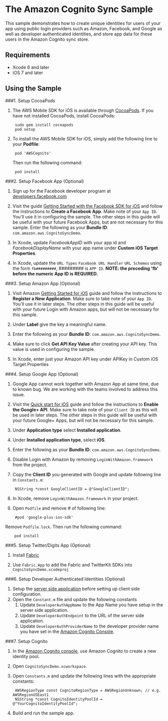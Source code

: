 # The Amazon Cognito Sync Sample

This sample demonstrates how to create unique identities for users of your app using public login providers such as Amazon, Facebook, and Google as well as developer authenticated identities, and store app data for these users in the Amazon Cognito sync store.

## Requirements

* Xcode 6 and later
* iOS 7 and later

## Using the Sample

###1. Setup CocoaPods
1. The AWS Mobile SDK for iOS is available through [CocoaPods](http://cocoapods.org). If you have not installed CocoaPods, install CocoaPods:

		sudo gem install cocoapods
		pod setup

1. To install the AWS Mobile SDK for iOS, simply add the following line to your **Podfile**:

		pod 'AWSCognito'

	Then run the following command:
	
		pod install

###2. Setup Facebook App (Optional)
1. Sign up for the Facebook developer program at [developers.facebook.com](https://developers.facebook.com/)

1. Visit the guide [Getting Started with the Facebook SDK for iOS](https://developers.facebook.com/docs/getting-started/facebook-sdk-for-ios/) and follow the instructions to **Create a Facebook App**. Make note of your `App ID`. You'll use it in configuring the sample. The other steps in this guide will be useful with your future Facebook Apps, but are not necessary for this sample. Enter the following as your **Bundle ID**: `com.amazon.aws.CognitoSyncDemo`.

1. In Xcode, update *FacebookAppID* with your app id and *FacebookDisplayName* with your app name under **Custom iOS Target Properties**.

1. In Xcode, update the `URL Types` `Facebook URL Handler` `URL Schemes` using the form `fb#########`, ######### is `APP ID`.
**NOTE: the preceding 'fb' before the numeric App ID is REQUIRED.**

###3. Setup Amazon App (Optional)
1. Visit Amazon [Getting Started for iOS](http://login.amazon.com/ios) guide and follow the instructions to **Register a New Application**. Make sure to take note of your `App ID`. You'll use it in later steps. The other steps in this guide will be useful with your future Login with Amazon apps, but will not be necessary for this sample.  

1. Under **Label** give the key a meaningful name.

1. Enter the following as your **Bundle ID**: `com.amazon.aws.CognitoSyncDemo`.  

1. Make sure to click **Get API Key Value** after creating your API key. This value is used in configuring the sample.  

1. In Xcode, enter just your Amazon API key under APIKey in Custom iOS Target Properties

###4. Setup Google App (Optional)
1. Google App cannot work together with Amazon App at same time, due to known bug. We are working with the teams involved to address this issue. 

1. Visit the [Quick start for iOS](https://developers.google.com/+/quickstart/ios) guide and follow the instructions to **Enable the Google+ API**. Make sure to take note of your `Client ID` as this will be used in later steps. The other steps in this guide will be useful with your future Google+ Apps, but will not be necessary for this sample. 

1. Under **Application type** select **Installed application**. 

1. Under **Installed application type**, select **iOS**.

1. Enter the following as your **Bundle ID**: `com.amazon.aws.CognitoSyncDemo`.  

1. Disable Login with Amazon by removing `LoginWithAmazon.framework` from the project.

1. Copy the **Client ID** you generated with Google and update following line in `Constants.m`:

	    NSString *const GoogleClientID = @"GoogleClientID";

1. In Xcode, remove `LoginWithAmazon.framework` in your project.

1. Open `Podfile` and remove # of following line:
		
		#pod 'google-plus-ios-sdk'
Remove `Podfile.lock`. Then run the following command:
	
		pod install

###5. Setup Twitter/Digits App (Optional)
1. Install [Fabric](https://fabric.io/)

1. Use `Fabric.App` to add the Fabric and TwitterKit SDKs into `CognitoSyncDemo.xcodeproj`


###6. Setup Developer Authenticated Identities (Optional)
1. Setup the [server side application](https://github.com/awslabs/amazon-cognito-developer-authentication-sample) before setting up client side configuration.
1. Open the `Constant.m` file and update the following constants
	1. Update `DeveloperAuthAppName` to the App Name you have setup in the server side application.
	1. Update `DeveloperAuthEndpoint` to the URL of the server side application.
	1. Update `DeveloperAuthProviderName` to the developer provider name you have set in the [Amazon Cognito Console](https://console.aws.amazon.com/cognito/).

###7. Setup Cognito
1. In the [Amazon Cognito console](https://console.aws.amazon.com/cognito/), use Amazon Cognito to create a new identity pool.

1. Open `CognitoSyncDemo.xcworkspace`.

1. Open `Constants.m` and update the following lines with the appropriate constants:
	
        AWSRegionType const CognitoRegionType = AWSRegionUnknown; // e.g. AWSRegionUSEast1
        NSString *const CognitoIdentityPoolId = @"YourCognitoIdentityPoolId";

1. Build and run the sample app.
